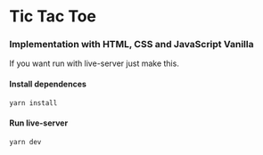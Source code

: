 # Tic Tac Toe

### Implementation with HTML, CSS and JavaScript Vanilla

If you want run with live-server just make this.

#### Install dependences
```bash
yarn install
```

#### Run live-server
```
yarn dev
```